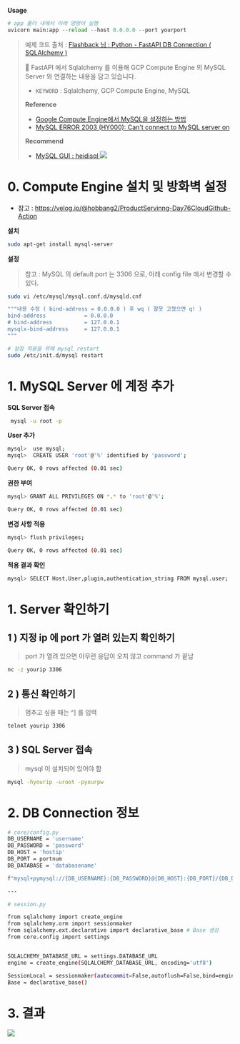 **Usage**
```python
# app 폴더 내에서 아래 명령어 실행
uvicorn main:app --reload --host 0.0.0.0 --port yourport
```

> 예제 코드 출처 : [Flashback 님 : Python - FastAPI DB Connection ( SQLAlchemy )](https://phsun102.tistory.com/m/63)
>
> 👀 FastAPI 에서 Sqlalchemy 를 이용해 GCP Compute Engine 의 MySQL Server 와 연결하는 내용을 담고 있습니다. 
> - `KEYWORD` : Sqlalchemy, GCP Compute Engine, MySQL
>
> **Reference**
> - [Google Compute Engine에서 MySQL을 설정하는 방법](https://cloud.google.com/architecture/setup-mysql?hl=ko#ubuntu)
> - [MySQL ERROR 2003 (HY000): Can't connect to MySQL server on
](https://zetawiki.com/wiki/MySQL_ERROR_2003_(HY000):_Can't_connect_to_MySQL_server_on)
>
> **Recommend**
> - [MySQL GUI : heidisql ](https://www.heidisql.com/download.php)
> ![](https://velog.velcdn.com/images/hobbang2/post/5efb99c6-d264-4a60-a682-1a4911a80e9c/image.png)


# 0. Compute Engine 설치 및 방화벽 설정 
- 참고 : https://velog.io/@hobbang2/ProductServinng-Day76CloudGithub-Action

**설치**
```bash
sudo apt-get install mysql-server
```
**설정**
> 참고 : MySQL 의 default port 는 3306 으로, 아래 config file 에서 변경할 수 있다. 

```bash
sudo vi /etc/mysql/mysql.conf.d/mysqld.cnf

"""내용 수정 ( bind-address = 0.0.0.0 ) 후 wq ( 잘못 고쳤으면 q! ) 
bind-address            = 0.0.0.0
# bind-address          = 127.0.0.1
mysqlx-bind-address     = 127.0.0.1
"""

# 설정 적용을 위해 mysql restart
sudo /etc/init.d/mysql restart
```

# 1. MySQL Server 에 계정 추가 
**SQL Server 접속**
```bash
 mysql -u root -p
```
**User 추가** 
```bash
mysql>  use mysql;
mysql>  CREATE USER 'root'@'%' identified by 'password';

Query OK, 0 rows affected (0.01 sec)
```
**권한 부여** 
```bash
mysql> GRANT ALL PRIVILEGES ON *.* to 'root'@'%';

Query OK, 0 rows affected (0.01 sec)
```

**변경 사항 적용** 
```bash
mysql> flush privileges;

Query OK, 0 rows affected (0.01 sec)
```
**적용 결과 확인** 
```bash
mysql> SELECT Host,User,plugin,authentication_string FROM mysql.user;
```

# 1. Server 확인하기
## 1 ) 지정 ip 에 port 가 열려 있는지 확인하기 
> port 가 열려 있으면 아무런 응답이 오지 않고 command 가 끝남

```bash
nc -z yourip 3306
```
## 2 ) 통신 확인하기
> 멈추고 싶을 때는 ^] 를 입력 

```bash
telnet yourip 3306
```

## 3 ) SQL Server 접속
> mysql 이 설치되어 있어야 함

```bash
mysql -hyourip -uroot -pyourpw
```

# 2. DB Connection 정보 
```bash
# core/config.py
DB_USERNAME = 'username'
DB_PASSWORD = 'password'
DB_HOST = 'hostip' 
DB_PORT = portnum
DB_DATABASE = 'databasename'

f"mysql+pymysql://{DB_USERNAME}:{DB_PASSWORD}@{DB_HOST}:{DB_PORT}/{DB_DATABASE}"

---

# session.py

from sqlalchemy import create_engine
from sqlalchemy.orm import sessionmaker
from sqlalchemy.ext.declarative import declarative_base # Base 생성
from core.config import settings


SQLALCHEMY_DATABASE_URL = settings.DATABASE_URL
engine = create_engine(SQLALCHEMY_DATABASE_URL, encoding='utf8')

SessionLocal = sessionmaker(autocommit=False,autoflush=False,bind=engine)
Base = declarative_base()
```

# 3. 결과
![](https://velog.velcdn.com/images/hobbang2/post/e86ecdd9-69f5-443d-a556-88a3f9e5a368/image.png)
